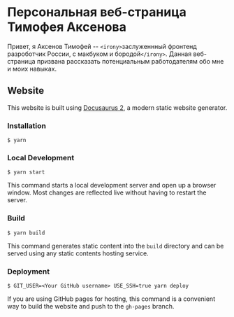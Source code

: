 # Персональная веб-страница Тимофея Аксенова

Привет, я Аксенов Тимофей -- `<irony>`заслуженнный фронтенд разроботчик России, с макбуком и бородой`</irony>`.
Данная веб-страница призвана рассказать потенциальным работодателям обо мне и моих навыках.

## Website

This website is built using [Docusaurus 2](https://v2.docusaurus.io/), a modern static website generator.

### Installation

```
$ yarn
```

### Local Development

```
$ yarn start
```

This command starts a local development server and open up a browser window. Most changes are reflected live without having to restart the server.

### Build

```
$ yarn build
```

This command generates static content into the `build` directory and can be served using any static contents hosting service.

### Deployment

```
$ GIT_USER=<Your GitHub username> USE_SSH=true yarn deploy
```

If you are using GitHub pages for hosting, this command is a convenient way to build the website and push to the `gh-pages` branch.
